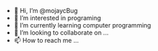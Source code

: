 - 👋 Hi, I’m @mojaycBug
- 👀 I’m interested in programing 
- 🌱 I’m currently learning computer programming 
- 💞️ I’m looking to collaborate on ...
- 📫 How to reach me ...

<!---
mojaycBug/mojaycBug is a ✨ special ✨ repository because its `README.md` (this file) appears on your GitHub profile.
You can click the Preview link to take a look at your changes.
--->
